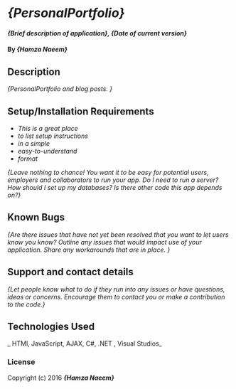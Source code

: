# _{PersonalPortfolio}_

#### _{Brief description of application}, {Date of current version}_

#### By _**{Hamza Naeem}**_

## Description

_{PersonalPortfolio and blog posts. }_

## Setup/Installation Requirements

* _This is a great place_
* _to list setup instructions_
* _in a simple_
* _easy-to-understand_
* _format_

_{Leave nothing to chance! You want it to be easy for potential users, employers and collaborators to run your app. Do I need to run a server? How should I set up my databases? Is there other code this app depends on?}_

## Known Bugs

_{Are there issues that have not yet been resolved that you want to let users know you know?  Outline any issues that would impact use of your application.  Share any workarounds that are in place. }_

## Support and contact details

_{Let people know what to do if they run into any issues or have questions, ideas or concerns.  Encourage them to contact you or make a contribution to the code.}_

## Technologies Used

_ HTMl, JavaScript, AJAX, C#, .NET , Visual Studios_

### License



Copyright (c) 2016 **_{Hamza Naeem}_**
